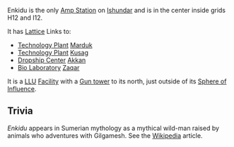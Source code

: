 Enkidu is the only [Amp Station](../locations/Amp_Station.md) on
[Ishundar](../locations/Ishundar.md) and is in the center inside grids H12 and
I12.

It has [Lattice](../terminology/Lattice.md) Links to:

- [Technology Plant](../locations/Technology_Plant.md) [Marduk](Marduk.md)
- [Technology Plant](../locations/Technology_Plant.md) [Kusag](Kusag.md)
- [Dropship Center](../locations/Dropship_Center.md) [Akkan](Akkan.md)
- [Bio Laboratory](../locations/Bio_Laboratory.md) [Zaqar](Zaqar.md)

It is a [LLU](../terminology/Lattice_Logic_Unit.md)
[Facility](../locations/Facilities.md) with a
[Gun tower](../locations/Gun_tower.md) to its north, just outside of its
[Sphere of Influence](../locations/Sphere_of_Influence.md).

## Trivia

_Enkidu_ appears in Sumerian mythology as a mythical wild-man raised by animals
who adventures with Gilgamesh. See the
[Wikipedia](http://en.wikipedia.org/wiki/Enkidu) article.
